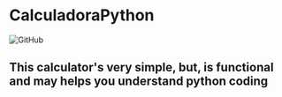 # CalculadoraPython
<img alt="GitHub" src="https://img.shields.io/github/license/PxT00/CalculadoraPython?color=blue&label=License&style=for-the-badge">

## This calculator's very simple, but, is functional and may helps you understand python coding
